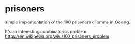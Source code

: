 # prisoners
simple implementation of the 100 prisoners dilemma in Golang.

It's an interesting combinatorics problem: https://en.wikipedia.org/wiki/100_prisoners_problem



